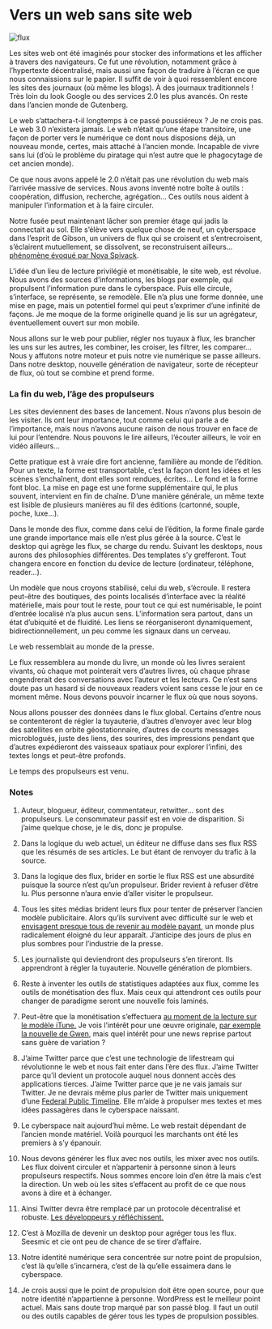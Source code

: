 # Vers un web sans site web

![flux](https://tcrouzet.com/images_tc/2009/08/flux.jpg)

Les sites web ont été imaginés pour stocker des informations et les afficher à travers des navigateurs. Ce fut une révolution, notamment grâce à l’hypertexte décentralisé, mais aussi une façon de traduire à l’écran ce que nous connaissions sur le papier. Il suffit de voir à quoi ressemblent encore les sites des journaux (où même les blogs). À des journaux traditionnels ! Très loin du look Google ou des services 2.0 les plus avancés. On reste dans l’ancien monde de Gutenberg.<span id="more-8396"></span>

Le web s’attachera-t-il longtemps à ce passé poussiéreux ? Je ne crois pas. Le web 3.0 n’existera jamais. Le web n’était qu’une étape transitoire, une façon de porter vers le numérique ce dont nous disposions déjà, un nouveau monde, certes, mais attaché à l’ancien monde. Incapable de vivre sans lui (d’où le problème du piratage qui n’est autre que le phagocytage de cet ancien monde).

Ce que nous avons appelé le 2.0 n’était pas une révolution du web mais l’arrivée massive de services. Nous avons inventé notre boîte à outils : coopération, diffusion, recherche, agrégation… Ces outils nous aident à manipuler l’information et à la faire circuler.

Notre fusée peut maintenant lâcher son premier étage qui jadis la connectait au sol. Elle s’élève vers quelque chose de neuf, un cyberspace dans l’esprit de Gibson, un univers de flux qui se croisent et s’entrecroisent, s’éclairent mutuellement, se dissolvent, se reconstruisent ailleurs… [phénomène évoqué par Nova Spivack](http://www.archicampus.net/wordpress/?p=371).

L’idée d’un lieu de lecture privilégié et monétisable, le site web, est révolue. Nous avons des sources d’informations, les blogs par exemple, qui propulsent l’information pure dans le cyberspace. Puis elle circule, s’interface, se représente, se remodèle. Elle n’a plus une forme donnée, une mise en page, mais un potentiel formel qui peut s’exprimer d’une infinité de façons. Je me moque de la forme originelle quand je lis sur un agrégateur, éventuellement ouvert sur mon mobile.

Nous allons sur le web pour publier, régler nos tuyaux à flux, les brancher les uns sur les autres, les combiner, les croiser, les filtrer, les comparer… Nous y affutons notre moteur et puis notre vie numérique se passe ailleurs. Dans notre desktop, nouvelle génération de navigateur, sorte de récepteur de flux, où tout se combine et prend forme.

### La fin du web, l’âge des propulseurs

Les sites deviennent des bases de lancement. Nous n’avons plus besoin de les visiter. Ils ont leur importance, tout comme celui qui parle a de l’importance, mais nous n’avons aucune raison de nous trouver en face de lui pour l’entendre. Nous pouvons le lire ailleurs, l’écouter ailleurs, le voir en vidéo ailleurs…

Cette pratique est à vraie dire fort ancienne, familière au monde de l’édition. Pour un texte, la forme est transportable, c’est la façon dont les idées et les scènes s’enchaînent, dont elles sont rendues, écrites… Le fond et la forme font bloc. La mise en page est une forme supplémentaire qui, le plus souvent, intervient en fin de chaîne. D’une manière générale, un même texte est lisible de plusieurs manières au fil des éditions (cartonné, souple, poche, luxe…).

Dans le monde des flux, comme dans celui de l’édition, la forme finale garde une grande importance mais elle n’est plus gérée à la source. C’est le desktop qui agrège les flux, se charge du rendu. Suivant les desktops, nous aurons des philosophies différentes. Des templates s’y grefferont. Tout changera encore en fonction du device de lecture (ordinateur, téléphone, reader…).

Un modèle que nous croyons stabilisé, celui du web, s’écroule. Il restera peut-être des boutiques, des points localisés d’interface avec la réalité matérielle, mais pour tout le reste, pour tout ce qui est numérisable, le point d’entrée localisé n’a plus aucun sens. L’information sera partout, dans un état d’ubiquité et de fluidité. Les liens se réorganiseront dynamiquement, bidirectionnellement, un peu comme les signaux dans un cerveau.

Le web ressemblait au monde de la presse.

Le flux ressemblera au monde du livre, un monde où les livres seraient vivants, où chaque mot pointerait vers d’autres livres, où chaque phrase engendrerait des conversations avec l’auteur et les lecteurs. Ce n’est sans doute pas un hasard si de nouveaux readers voient sans cesse le jour en ce moment même. Nous devons pouvoir incarner le flux où que nous soyons.

Nous allons pousser des données dans le flux global. Certains d’entre nous se contenteront de régler la tuyauterie, d’autres d’envoyer avec leur blog des satellites en orbite géostationnaire, d’autres de courts messages microblogués, juste des liens, des sourires, des impressions pendant que d’autres expédieront des vaisseaux spatiaux pour explorer l’infini, des textes longs et peut-être profonds.

Le temps des propulseurs est venu.

### Notes

1. Auteur, blogueur, éditeur, commentateur, retwitter… sont des propulseurs. Le consommateur passif est en voie de disparition. Si j’aime quelque chose, je le dis, donc je propulse.

2. Dans la logique du web actuel, un éditeur ne diffuse dans ses flux RSS que les résumés de ses articles. Le but étant de renvoyer du trafic à la source.

3. Dans la logique des flux, brider en sortie le flux RSS est une absurdité puisque la source n’est qu’un propulseur. Brider revient à refuser d’être lu. Plus personne n’aura envie d’aller visiter le propulseur.

4. Tous les sites médias brident leurs flux pour tenter de préserver l’ancien modèle publicitaire. Alors qu’ils survivent avec difficulté sur le web et [envisagent presque tous de revenir au modèle payant](http://www.statesmanjournal.com/article/20090814/OPINION/908140335/1049), un monde plus radicalement éloigné du leur apparaît. J’anticipe des jours de plus en plus sombres pour l’industrie de la presse.

5. Les journaliste qui deviendront des propulseurs s’en tireront. Ils apprendront à régler la tuyauterie. Nouvelle génération de plombiers.

6. Reste à inventer les outils de statistiques adaptées aux flux, comme les outils de monétisation des flux. Mais ceux qui attendront ces outils pour changer de paradigme seront une nouvelle fois laminés.

7. Peut-être que la monétisation s’effectuera [au moment de la lecture sur le modèle iTune.](http://www.mondaynote.com/2009/08/09/paid-news-on-mobile-why-it-could-fly/) Je vois l’intérêt pour une œuvre originale, [par exemple la nouvelle de Gwen](http://gwencatala.over-blog.com/), mais quel intérêt pour une news reprise partout sans guère de variation ?

8. J’aime Twitter parce que c’est une technologie de lifestream qui révolutionne le web et nous fait enter dans l’ère des flux. J’aime Twitter parce qu’il devient un protocole auquel nous donnent accès des applications tierces. J’aime Twitter parce que je ne vais jamais sur Twitter. Je ne devrais même plus parler de Twitter mais uniquement d’une [Federal Public Timeline](http://siliconangle.com/ver2/2009/08/11/could-wordpress-be-the-natural-successor-to-twitter-friendfeed-and-facebook/). Elle m’aide à propulser mes textes et mes idées passagères dans le cyberspace naissant.

9. Le cyberspace nait aujourd’hui même. Le web restait dépendant de l’ancien monde matériel. Voilà pourquoi les marchants ont été les premiers à s’y épanouir.

10. Nous devons générer les flux avec nos outils, les mixer avec nos outils. Les flux doivent circuler et n’appartenir à personne sinon à leurs propulseurs respectifs. Nous sommes encore loin d’en être là mais c’est la direction. Un web où les sites s’effacent au profit de ce que nous avons à dire et à échanger.

11. Ainsi Twitter devra être remplacé par un protocole décentralisé et robuste. [Les développeurs y réfléchissent.](http://www.slate.com/id/2225283/pagenum/all/)

12. C’est à Mozilla de devenir un desktop pour agréger tous les flux. Seesmic et cie ont peu de chance de se tirer d’affaire.

13. Notre identité numérique sera concentrée sur notre point de propulsion, c’est là qu’elle s’incarnera, c’est de là qu’elle essaimera dans le cyberspace.

14. Je crois aussi que le point de propulsion doit être open source, pour que notre identité n’appartienne à personne. WordPress est le meilleur point actuel. Mais sans doute trop marqué par son passé blog. Il faut un outil ou des outils capables de gérer tous les types de propulsion possibles.